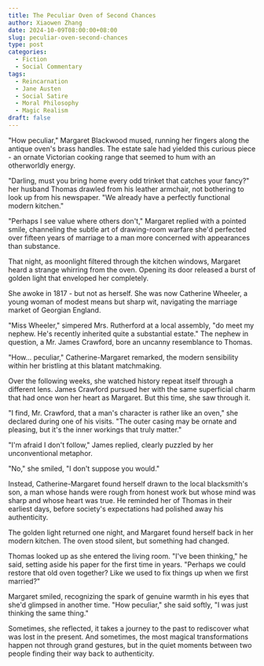 ```yaml
---
title: The Peculiar Oven of Second Chances
author: Xiaowen Zhang
date: 2024-10-09T08:00:00+08:00
slug: peculiar-oven-second-chances
type: post
categories:
  - Fiction
  - Social Commentary
tags:
  - Reincarnation
  - Jane Austen
  - Social Satire
  - Moral Philosophy
  - Magic Realism
draft: false
---
```


"How peculiar," Margaret Blackwood mused, running her fingers along the antique oven's brass handles. The estate sale had yielded this curious piece - an ornate Victorian cooking range that seemed to hum with an otherworldly energy.

"Darling, must you bring home every odd trinket that catches your fancy?" her husband Thomas drawled from his leather armchair, not bothering to look up from his newspaper. "We already have a perfectly functional modern kitchen."

"Perhaps I see value where others don't," Margaret replied with a pointed smile, channeling the subtle art of drawing-room warfare she'd perfected over fifteen years of marriage to a man more concerned with appearances than substance.

That night, as moonlight filtered through the kitchen windows, Margaret heard a strange whirring from the oven. Opening its door released a burst of golden light that enveloped her completely.

She awoke in 1817 - but not as herself. She was now Catherine Wheeler, a young woman of modest means but sharp wit, navigating the marriage market of Georgian England.

"Miss Wheeler," simpered Mrs. Rutherford at a local assembly, "do meet my nephew. He's recently inherited quite a substantial estate." The nephew in question, a Mr. James Crawford, bore an uncanny resemblance to Thomas.

"How... peculiar," Catherine-Margaret remarked, the modern sensibility within her bristling at this blatant matchmaking.

Over the following weeks, she watched history repeat itself through a different lens. James Crawford pursued her with the same superficial charm that had once won her heart as Margaret. But this time, she saw through it.

"I find, Mr. Crawford, that a man's character is rather like an oven," she declared during one of his visits. "The outer casing may be ornate and pleasing, but it's the inner workings that truly matter."

"I'm afraid I don't follow," James replied, clearly puzzled by her unconventional metaphor.

"No," she smiled, "I don't suppose you would."

Instead, Catherine-Margaret found herself drawn to the local blacksmith's son, a man whose hands were rough from honest work but whose mind was sharp and whose heart was true. He reminded her of Thomas in their earliest days, before society's expectations had polished away his authenticity.

The golden light returned one night, and Margaret found herself back in her modern kitchen. The oven stood silent, but something had changed.

Thomas looked up as she entered the living room. "I've been thinking," he said, setting aside his paper for the first time in years. "Perhaps we could restore that old oven together? Like we used to fix things up when we first married?"

Margaret smiled, recognizing the spark of genuine warmth in his eyes that she'd glimpsed in another time. "How peculiar," she said softly, "I was just thinking the same thing."

Sometimes, she reflected, it takes a journey to the past to rediscover what was lost in the present. And sometimes, the most magical transformations happen not through grand gestures, but in the quiet moments between two people finding their way back to authenticity.